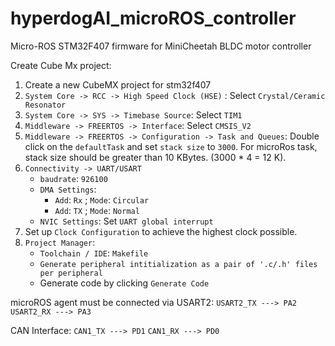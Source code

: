 # hyperdogAI_microROS_controller
Micro-ROS  STM32F407 firmware for MiniCheetah BLDC motor controller




Create Cube Mx project:

1. Create a new CubeMX project for stm32f407
2. `System Core -> RCC -> High Speed Clock (HSE)` : Select `Crystal/Ceramic Resonator`
3. `System Core -> SYS -> Timebase Source`: Select `TIM1`
4. `Middleware -> FREERTOS -> Interface`: Select `CMSIS_V2`
5. `Middleware -> FREERTOS -> Configuration -> Task and Queues`: Double click on the `defaultTask` and set `stack size` to `3000`. For microRos task, stack size should be greater than 10 KBytes. (3000 * 4 = 12 K).
6. `Connectivity -> UART/USART`
    - `baudrate`: `926100`
    - `DMA Settings`: 
        - `Add`: `Rx` ; `Mode`: `Circular`
        - `Add`: `TX` ; `Mode`: `Normal`
    - `NVIC Settings`: Set `UART global interrupt`
7. Set up `Clock Configuration` to achieve the highest clock possible.
8. `Project Manager`:
    - `Toolchain / IDE`: `Makefile`
    - `Generate peripheral intitialization as a pair of '.c/.h' files per peripheral`
    - Generate code by clicking `Generate Code`


microROS agent must be connected via USART2:
    `USART2_TX ---> PA2`
    `USART2_RX ---> PA3`

CAN Interface:
    `CAN1_TX ---> PD1`
    `CAN1_RX ---> PD0`



<!-- 

gitignore:
    ```
    git rm --cached .vscode/browser.vc.db
    git rm --cached .vscode/browser.vc.db-shm
    git rm --cached .vscode/browser.vc.db-wal
    touch .gitignore
    echo .vscade/browser.vc.db >> .gitignore
    echo .vscade/browser.vc.db-shm >> .gitignore
    echo .vscade/browser.vc.db-wal >> .gitignore
    ```

git lfs:
    ```
    git lfs install
    git lfs track Drivers/**
    git lfs track micro_ros_stm32cubemx_utils
    git lfs push --all origin main
    git commit -m "lfs push"
    gt push -u origin main
    ```

 -->